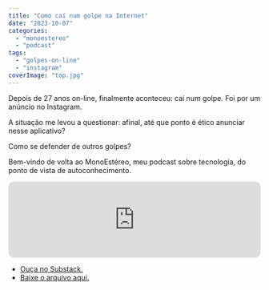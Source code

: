 ```yaml
---
title: "Como caí num golpe na Internet"
date: "2023-10-07"
categories: 
  - "monoestereo"
  - "podcast"
tags: 
  - "golpes-on-line"
  - "instagram"
coverImage: "top.jpg"
---
```


Depois de 27 anos on-line, finalmente aconteceu: caí num golpe. Foi por um anúncio no Instagram.

A situação me levou a questionar: afinal, até que ponto é ético anunciar nesse aplicativo?

Como se defender de outros golpes?

Bem-vindo de volta ao MonoEstéreo, meu podcast sobre tecnologia, do ponto de vista de autoconhecimento.

<iframe style="border-radius:12px" src="https://open.spotify.com/embed/episode/4VQ8aDcrSXNscDuSk60xgn?utm_source=generator" width="100%" height="152" frameborder="0" allowfullscreen allow="autoplay; clipboard-write; encrypted-media; fullscreen; picture-in-picture" loading="lazy"></iframe>

- [Ouça no Substack.](https://textosobretela.com/p/como-cai-num-golpe-na-internet#details)
- [Baixe o arquivo aqui.](https://archive.org/download/cai_num_golpe/cai_num_golpe.mp3)
